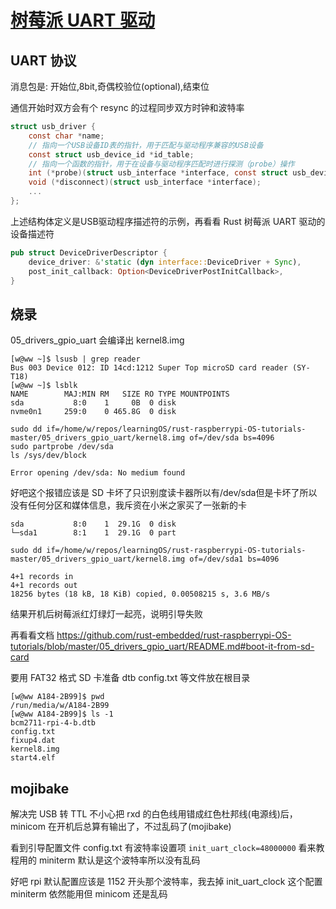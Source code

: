 # [树莓派 UART 驱动](/2023/09/rpi_uart_driver.md)

## UART 协议
消息包是: 开始位,8bit,奇偶校验位(optional),结束位

通信开始时双方会有个 resync 的过程同步双方时钟和波特率

```c
struct usb_driver {
    const char *name;
    // 指向一个USB设备ID表的指针，用于匹配与驱动程序兼容的USB设备
    const struct usb_device_id *id_table;
    // 指向一个函数的指针，用于在设备与驱动程序匹配时进行探测（probe）操作
    int (*probe)(struct usb_interface *interface, const struct usb_device_id *id);
    void (*disconnect)(struct usb_interface *interface);
    ...
};
```

上述结构体定义是USB驱动程序描述符的示例，再看看 Rust 树莓派 UART 驱动的设备描述符

```rust
pub struct DeviceDriverDescriptor {
    device_driver: &'static (dyn interface::DeviceDriver + Sync),
    post_init_callback: Option<DeviceDriverPostInitCallback>,
}
```

## 烧录

05_drivers_gpio_uart 会编译出 kernel8.img

```
[w@ww ~]$ lsusb | grep reader
Bus 003 Device 012: ID 14cd:1212 Super Top microSD card reader (SY-T18)
[w@ww ~]$ lsblk
NAME        MAJ:MIN RM   SIZE RO TYPE MOUNTPOINTS
sda           8:0    1     0B  0 disk 
nvme0n1     259:0    0 465.8G  0 disk 
```

```
sudo dd if=/home/w/repos/learningOS/rust-raspberrypi-OS-tutorials-master/05_drivers_gpio_uart/kernel8.img of=/dev/sda bs=4096
sudo partprobe /dev/sda
ls /sys/dev/block

Error opening /dev/sda: No medium found
```

好吧这个报错应该是 SD 卡坏了只识别度读卡器所以有/dev/sda但是卡坏了所以没有任何分区和媒体信息，我斥资在小米之家买了一张新的卡

```
sda           8:0    1  29.1G  0 disk 
└─sda1        8:1    1  29.1G  0 part

sudo dd if=/home/w/repos/learningOS/rust-raspberrypi-OS-tutorials-master/05_drivers_gpio_uart/kernel8.img of=/dev/sda1 bs=4096

4+1 records in
4+1 records out
18256 bytes (18 kB, 18 KiB) copied, 0.00508215 s, 3.6 MB/s
```

结果开机后树莓派红灯绿灯一起亮，说明引导失败

再看看文档 <https://github.com/rust-embedded/rust-raspberrypi-OS-tutorials/blob/master/05_drivers_gpio_uart/README.md#boot-it-from-sd-card>

要用 FAT32 格式 SD 卡准备 dtb config.txt 等文件放在根目录

```
[w@ww A184-2B99]$ pwd
/run/media/w/A184-2B99
[w@ww A184-2B99]$ ls -1
bcm2711-rpi-4-b.dtb
config.txt
fixup4.dat
kernel8.img
start4.elf
```

## mojibake
解决完 USB 转 TTL 不小心把 rxd 的白色线用错成红色杜邦线(电源线)后，minicom 在开机后总算有输出了，不过乱码了(mojibake)

看到引导配置文件 config.txt 有波特率设置项 `init_uart_clock=48000000` 看来教程用的 miniterm 默认是这个波特率所以没有乱码

好吧 rpi 默认配置应该是 1152 开头那个波特率，我去掉 init_uart_clock 这个配置 miniterm 依然能用但 minicom 还是乱码
